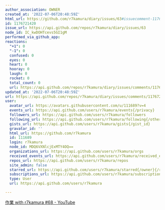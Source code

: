 ```yaml
---
author_association: OWNER
created_at: '2022-07-06T20:48:59Z'
html_url: https://github.com/r7kamura/diary/issues/63#issuecomment-1176721420
id: 1176721420
issue_url: https://api.github.com/repos/r7kamura/diary/issues/63
node_id: IC_kwDOHTcevs5GI1gM
performed_via_github_app: 
reactions:
  "+1": 0
  "-1": 0
  confused: 0
  eyes: 0
  heart: 0
  hooray: 0
  laugh: 0
  rocket: 0
  total_count: 0
  url: https://api.github.com/repos/r7kamura/diary/issues/comments/1176721420/reactions
updated_at: '2022-07-06T20:48:59Z'
url: https://api.github.com/repos/r7kamura/diary/issues/comments/1176721420
user:
  avatar_url: https://avatars.githubusercontent.com/u/111689?v=4
  events_url: https://api.github.com/users/r7kamura/events{/privacy}
  followers_url: https://api.github.com/users/r7kamura/followers
  following_url: https://api.github.com/users/r7kamura/following{/other_user}
  gists_url: https://api.github.com/users/r7kamura/gists{/gist_id}
  gravatar_id: ''
  html_url: https://github.com/r7kamura
  id: 111689
  login: r7kamura
  node_id: MDQ6VXNlcjExMTY4OQ==
  organizations_url: https://api.github.com/users/r7kamura/orgs
  received_events_url: https://api.github.com/users/r7kamura/received_events
  repos_url: https://api.github.com/users/r7kamura/repos
  site_admin: false
  starred_url: https://api.github.com/users/r7kamura/starred{/owner}{/repo}
  subscriptions_url: https://api.github.com/users/r7kamura/subscriptions
  type: User
  url: https://api.github.com/users/r7kamura

---
```

[作業 with r7kamura #68 - YouTube](https://www.youtube.com/watch?v=Z-3kWXQaA8c&ab_channel=r7kamura)